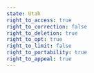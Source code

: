 ```yaml
---
state: Utah
right_to_access: true
right_to_correction: false
right_to_deletion: true
right_to_opt: true
right_to_limit: false
right_to_portability: true
right_to_appeal: true
---
```

